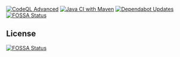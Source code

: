 [![CodeQL Advanced](https://github.com/joaoh4547/task-manager/actions/workflows/codeql.yml/badge.svg)](https://github.com/joaoh4547/task-manager/actions/workflows/codeql.yml)
[![Java CI with Maven](https://github.com/joaoh4547/task-manager/actions/workflows/maven.yml/badge.svg)](https://github.com/joaoh4547/task-manager/actions/workflows/maven.yml)
[![Dependabot Updates](https://github.com/joaoh4547/task-manager/actions/workflows/dependabot/dependabot-updates/badge.svg?branch=develop)](https://github.com/joaoh4547/task-manager/actions/workflows/dependabot/dependabot-updates)
[![FOSSA Status](https://app.fossa.com/api/projects/git%2Bgithub.com%2Fjoaoh4547%2Ftask-manager.svg?type=shield)](https://app.fossa.com/projects/git%2Bgithub.com%2Fjoaoh4547%2Ftask-manager?ref=badge_shield)


## License
[![FOSSA Status](https://app.fossa.com/api/projects/git%2Bgithub.com%2Fjoaoh4547%2Ftask-manager.svg?type=large)](https://app.fossa.com/projects/git%2Bgithub.com%2Fjoaoh4547%2Ftask-manager?ref=badge_large)